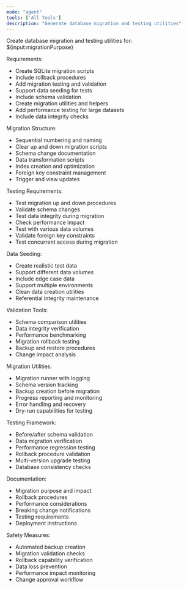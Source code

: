 ```yaml
---
mode: "agent"
tools: ['All Tools']
description: "Generate database migration and testing utilities"
---
```


Create database migration and testing utilities for: ${input:migrationPurpose}

Requirements:

- Create SQLite migration scripts
- Include rollback procedures
- Add migration testing and validation
- Support data seeding for tests
- Include schema validation
- Create migration utilities and helpers
- Add performance testing for large datasets
- Include data integrity checks

Migration Structure:

- Sequential numbering and naming
- Clear up and down migration scripts
- Schema change documentation
- Data transformation scripts
- Index creation and optimization
- Foreign key constraint management
- Trigger and view updates

Testing Requirements:

- Test migration up and down procedures
- Validate schema changes
- Test data integrity during migration
- Check performance impact
- Test with various data volumes
- Validate foreign key constraints
- Test concurrent access during migration

Data Seeding:

- Create realistic test data
- Support different data volumes
- Include edge case data
- Support multiple environments
- Clean data creation utilities
- Referential integrity maintenance

Validation Tools:

- Schema comparison utilities
- Data integrity verification
- Performance benchmarking
- Migration rollback testing
- Backup and restore procedures
- Change impact analysis

Migration Utilities:

- Migration runner with logging
- Schema version tracking
- Backup creation before migration
- Progress reporting and monitoring
- Error handling and recovery
- Dry-run capabilities for testing

Testing Framework:

- Before/after schema validation
- Data migration verification
- Performance regression testing
- Rollback procedure validation
- Multi-version upgrade testing
- Database consistency checks

Documentation:

- Migration purpose and impact
- Rollback procedures
- Performance considerations
- Breaking change notifications
- Testing requirements
- Deployment instructions

Safety Measures:

- Automated backup creation
- Migration validation checks
- Rollback capability verification
- Data loss prevention
- Performance impact monitoring
- Change approval workflow
